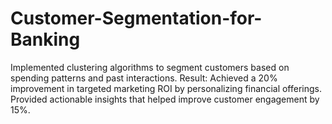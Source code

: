 # Customer-Segmentation-for-Banking
Implemented clustering algorithms to segment customers based on spending patterns and past interactions. Result: Achieved a 20% improvement in targeted marketing ROI by personalizing financial offerings. Provided actionable insights that helped improve customer engagement by 15%.
